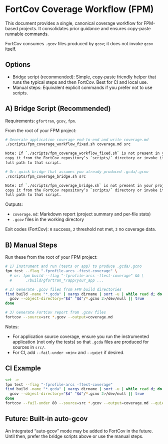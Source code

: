 # FortCov Coverage Workflow (FPM)

This document provides a single, canonical coverage workflow for FPM-based projects.
It consolidates prior guidance and ensures copy‑paste runnable commands.

FortCov consumes `.gcov` files produced by `gcov`; it does not invoke `gcov` itself.

## Options

- Bridge script (recommended): Simple, copy‑paste friendly helper that runs the
  typical steps and then FortCov. Best for CI and local use.
- Manual steps: Equivalent explicit commands if you prefer not to use scripts.

## A) Bridge Script (Recommended)

Requirements: `gfortran`, `gcov`, `fpm`.

From the root of your FPM project:

```bash
# Generate application coverage end‑to‑end and write coverage.md
./scripts/fpm_coverage_workflow_fixed.sh coverage.md src

Note: If `./scripts/fpm_coverage_workflow_fixed.sh` is not present in your project,
copy it from the FortCov repository’s `scripts/` directory or invoke it via a
full path to that script.

# Or: quick bridge that assumes you already produced .gcda/.gcno
./scripts/fpm_coverage_bridge.sh src

Note: If `./scripts/fpm_coverage_bridge.sh` is not present in your project,
copy it from the FortCov repository’s `scripts/` directory or invoke it via a
full path to that script.
```

Outputs:
- `coverage.md`: Markdown report (project summary and per‑file stats)
- `.gcov` files in the working directory

Exit codes (FortCov): `0` success, `2` threshold not met, `3` no coverage data.

## B) Manual Steps

Run these from the root of your FPM project:

```bash
# 1) Instrument and run (tests or app) to produce .gcda/.gcno
fpm test --flag "-fprofile-arcs -ftest-coverage" \
  # or: fpm build --flag "-fprofile-arcs -ftest-coverage" && \
  #      ./build/gfortran_*/app/your_app ...

# 2) Generate .gcov files from FPM build directories
find build -name "*.gcda" | xargs dirname | sort -u | while read d; do
  gcov --object-directory="$d" "$d"/*.gcno 2>/dev/null || true
done

# 3) Generate FortCov report from .gcov files
fortcov --source=src *.gcov --output=coverage.md
```

Notes:
- For application source coverage, ensure you run the instrumented application
  (not only the tests) so that `.gcda` files are produced for sources in `src/`.
- For CI, add `--fail-under <min>` and `--quiet` if desired.

## CI Example

```bash
set -e
fpm test --flag "-fprofile-arcs -ftest-coverage"
find build -name "*.gcda" | xargs dirname | sort -u | while read d; do
  gcov --object-directory="$d" "$d"/*.gcno 2>/dev/null || true
done
fortcov --fail-under 80 --source=src *.gcov --output=coverage.md --quiet
```

## Future: Built‑in auto‑gcov

An integrated “auto‑gcov” mode may be added to FortCov in the future.
Until then, prefer the bridge scripts above or use the manual steps.
